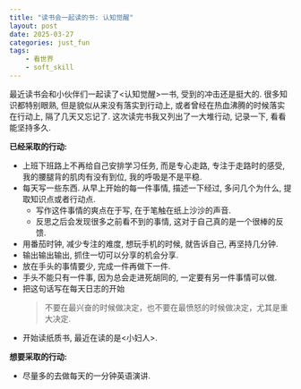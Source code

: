 ```yaml
---
title: "读书会一起读的书: 认知觉醒"
layout: post
date: 2025-03-27
categories: just_fun
tags:
    - 看世界
    - soft_skill
---
```

最近读书会和小伙伴们一起读了<认知觉醒>一书, 受到的冲击还是挺大的. 很多知识都特别眼熟, 但是貌似从来没有落实到行动上, 或者曾经在热血沸腾的时候落实在行动上, 隔了几天又忘记了.
这次读完书我又列出了一大堆行动, 记录一下, 看看能坚持多久.

**已经采取的行动:**
- 上班下班路上不再给自己安排学习任务, 而是专心走路, 专注于走路时的感受, 我的腰腿背的肌肉有没有到位, 我的呼吸是不是平稳.
- 每天写一些东西. 从早上开始的每一件事情, 描述一下经过, 多问几个为什么, 提取知识点或者行动点.
  - 写作这件事情的爽点在于写, 在于笔触在纸上沙沙的声音. 
  - 反思之后会发现很多之前看不到的事情, 这对于自己真的是一个很棒的反馈.
- 用番茄时钟, 减少专注的难度, 想玩手机的时候, 就告诉自己, 再坚持几分钟. 
- 输出输出输出, 抓住一切可以分享的机会分享.
- 放在手头的事情要少, 完成一件再做下一件.
- 手头不能只有一件事, 因为总会走进死胡同的, 一定要有另一件事情可以做.
- 把这句话写在每天日志的开始
    > 不要在最兴奋的时候做决定，也不要在最愤怒的时候做决定，尤其是重大决定.
- 开始读纸质书, 最近在读的是<小妇人>.

**想要采取的行动:**
- 尽量多的去做每天的一分钟英语演讲.